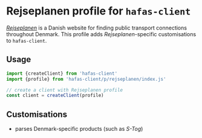 # Rejseplanen profile for `hafas-client`

[*Rejseplanen*](https://da.wikipedia.org/wiki/Rejseplanen) is a Danish website for finding public transport connections throughout Denmark. This profile adds *Rejseplanen*-specific customisations to `hafas-client`.

## Usage

```js
import {createClient} from 'hafas-client'
import {profile} from 'hafas-client/p/rejseplanen/index.js'

// create a client with Rejseplanen profile
const client = createClient(profile)
```


## Customisations

- parses Denmark-specific products (such as *S-Tog*)
